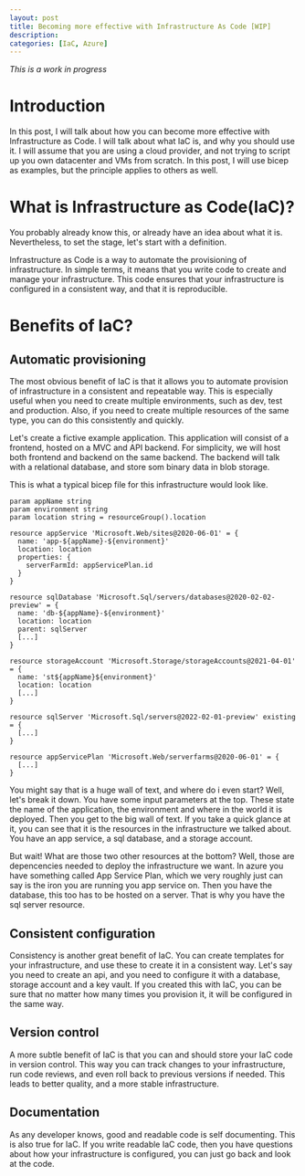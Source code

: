 ```yaml
---
layout: post
title: Becoming more effective with Infrastructure As Code [WIP]
description: 
categories: [IaC, Azure]
---
```


_This is a work in progress_

# Introduction
In this post, I will talk about how you can become more effective with Infrastructure as Code. I will talk about what IaC is, and why you should use it. I will assume that you are using a cloud provider, and not trying to script up you own datacenter and VMs from scratch. In this post, I will use bicep as examples, but the principle applies to others as well. 

# What is Infrastructure as Code(IaC)?
You probably already know this, or already have an idea about what it is. Nevertheless, to set the stage, let's start with a definition.

Infrastructure as Code is a way to automate the provisioning of infrastructure. In simple terms, it means that you write code to create and manage your infrastructure. This code ensures that your infrastructure is configured in a consistent way, and that it is reproducible. 

# Benefits of IaC?
## Automatic provisioning
The most obvious benefit of IaC is that it allows you to automate provision of infrastructure in a consistent and repeatable way. This is especially useful when you need to create multiple environments, such as dev, test and production. Also, if you need to create multiple resources of the same type, you can do this consistently and quickly.

Let's create a fictive example application. This application will consist of a frontend, hosted on a MVC and API backend. For simplicity, we will host both frontend and backend on the same backend. The backend will talk with a relational database, and store som binary data in blob storage. 

This is what a typical bicep file for this infrastructure would look like. 

```bicep 
param appName string
param environment string
param location string = resourceGroup().location

resource appService 'Microsoft.Web/sites@2020-06-01' = {
  name: 'app-${appName}-${environment}'
  location: location
  properties: {
    serverFarmId: appServicePlan.id
  }
}

resource sqlDatabase 'Microsoft.Sql/servers/databases@2020-02-02-preview' = {
  name: 'db-${appName}-${environment}'
  location: location
  parent: sqlServer
  [...]
}

resource storageAccount 'Microsoft.Storage/storageAccounts@2021-04-01' = {
  name: 'st${appName}${environment}'
  location: location
  [...]
}

resource sqlServer 'Microsoft.Sql/servers@2022-02-01-preview' existing = {
  [...]
}

resource appServicePlan 'Microsoft.Web/serverfarms@2020-06-01' = {
  [...]
}
```

You might say that is a huge wall of text, and where do i even start? Well, let's break it down. You have some input parameters at the top. These state the name of the application, the environment and where in the world it is deployed. Then you get to the big wall of text. If you take a quick glance at it, you can see that it is the resources in the infrastructure we talked about. You have an app service, a sql database, and a storage account. 

But wait! What are those two other resources at the bottom? Well, those are depencencies needed to deploy the infrastructure we want. In azure you have something called App Service Plan, which we very roughly just can say is the iron you are running you app service on. Then you have the database, this too has to be hosted on a server. That is why you have the sql server resource.

## Consistent configuration
Consistency is another great benefit of IaC. You can create templates for your infrastructure, and use these to create it in a consistent way. Let's say you need to create an api, and you need to configure it with a database, storage account and a key vault. If you created this with IaC, you can be sure that no matter how many times you provision it, it will be configured in the same way. 

## Version control
A more subtle benefit of IaC is that you can and should store your IaC code in version control. This way you can track changes to your infrastructure, run code reviews, and even roll back to previous versions if needed. This leads to better quality, and a more stable infrastructure. 

## Documentation
As any developer knows, good and readable code is self documenting. This is also true for IaC. If you write readable IaC code, then you have questions about how your infrastructure is configured, you can just go back and look at the code.


[comment]: <> (example - Talk about when we spent days on finding the problem with logging then igure out that it was one flag in IIS named load user profiles that should have been on. - unable to load certificates from the certificate store. - take screen shots of each step needed to find that setting.)
